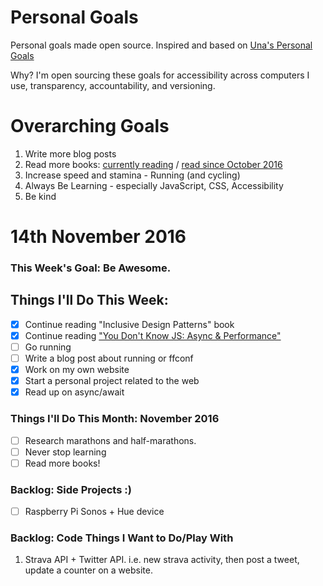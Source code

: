 Personal Goals
==============

Personal goals made open source. Inspired and based on [Una's Personal Goals](https://github.com/una/personal-goals)

Why? I'm open sourcing these goals for accessibility across computers I use, transparency, accountability, and versioning.

# Overarching Goals
1. Write more blog posts
2. Read more books: [currently reading](/books/books-in-progress.md) / [read since October 2016](/books/books-read.md)
3. Increase speed and stamina - Running (and cycling)
4. Always Be Learning - especially JavaScript, CSS, Accessibility
5. Be kind

# 14th November 2016

### This Week's Goal: Be Awesome.

## Things I'll Do This Week:
- [x] Continue reading "Inclusive Design Patterns" book
- [x] Continue reading ["You Don't Know JS: Async & Performance"](https://github.com/getify/You-Dont-Know-JS/blob/master/async%20%26%20performance/README.md)
- [ ] Go running
- [ ] Write a blog post about running or ffconf
- [x] Work on my own website
- [x] Start a personal project related to the web
- [x] Read up on async/await 

### Things I'll Do This Month: November 2016
- [ ] Research marathons and half-marathons.
- [ ] Never stop learning
- [ ] Read more books!

### Backlog: Side Projects :)
- [ ] Raspberry Pi Sonos + Hue device

### Backlog: Code Things I Want to Do/Play With
1. Strava API + Twitter API. i.e. new strava activity, then post a tweet, update a counter on a website.
